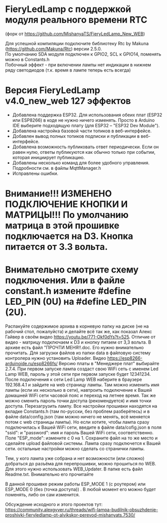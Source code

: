 # FieryLedLamp с поддержкой модуля реального времени RTC
(форк от https://github.com/MishanyaTS/FieryLedLamp_New_WEB)

Для успешной компиляции подключите библиотеку Rtc by Makuna (https://github.com/Makuna/Rtc) версии 2.5.0.<br/>
По умолчанию SDA модуля подключен к GPIO2, SCL к GPIO14, поменять можно в Constants.h<br/>
Побочный эффект - при включении лампы нет индикации в нижнем ряду светодиодов (т.к. время в лампе теперь есть всегда)

# Версия FieryLedLamp v4.0_new_web 127 эффектов
- Добавлена ​​поддержка ESP32. Для использования обеих плат (ESP32 или ESP8266) в коде не нужно ничего изменять. Просто в Arduino IDE выберите подходящую плату (для ESP32 – "ESP32 Dev Module").
- Добавлена ​​настройка базовой части топиков в веб-интерфейсе.
- Добавлен вывод полных топиков подписки и публикации в веб-интерфейсе.
- Добавлена ​​возможность публиковать ответ периодически. Если он равен нулю, ответы публикуются как обычно только при событии, которая инициирует публикацию.
- Добавлены несколько команд для более удобного управления. Подробности см. в файлы MqttManager.h
- Исправлены ошибки.

# Внимание!!! ИЗМЕНЕНО ПОДКЛЮЧЕНИЕ КНОПКИ И МАТРИЦЫ!!! По умолчанию матрица в этой прошивке подключается на D3. Кнопка питается от 3.3 вольта.
# Внимательно смотрите схему подключения. Или в файле constant.h измените #define LED_PIN (0U) на #define LED_PIN (2U).

Распакуйте содержимое архива в корневую папку на диске (не на рабочий стол, пожалуйста)
и делайте всё так же, как показал Алекс Гайвер в своём видео https://youtu.be/771-Okf0dYs?t=525. Отличие от видео - матрицу подключаем к D3 и кнопку питаем от 3,3 вольта.
В архиве есть файл "ПРОЧТИ МЕНЯ!!.doc. Его нужно внимательно прочитать. Для загрузки файлов из папки data в файловую систему контролера нужно установить Uploader. Видео https://esp8266-arduinoide.ru/esp8266fs/
Версию платы в "Менеджере плат" выбирайте 2.7.4. При первом запуске лампа создаст свою WiFi сеть с именем Led Lamp WEB, пароль у этой сети при первом запуске будет 12341234. После подключения к сети Led Lamp WEB наберите в браузере 192.168.4.1 и зайдите на web страницу лампы. Там можно изменить имя лампы (если их несколько в сети), навтроить подключение к Вашей домашней WiFi сети часовой пояс и переход на летнее время. Так же можно сменить пароль точки доступа (рекомендуется) и имя точки доступа. Перезагрузить лампу.
Все настройки прошивки находятся на вкладке Constants.h (там по-русски, без проблем разберётесь) и в файле data/config.json (там можно ничего не менять, всё меняется потом с web страницы лампы). Но если хотите, чтобы лампа сразу подключилась к Вашей WiFi сети, введите в файле data/cofig.json в поля "ssid": и "password": имя и пароль Вашей WiFi сети, соответственно. Поле "ESP_mode": измените с 0 на 1. Сохраните файл на то же место и сделайте upload файловой системы. Лампа сразу подключется к Вашей сети. остальные настройки можно сделать со странички лампы.

Тем, у кого лампа уже собрана и нет возможности (или сложно) добраться до разъёма для перепрошивки, можно прошиться по WEB. Для этого нужно использовать WEB_Updater.  В папке есть файл Readme.txt. Внимательно его прочитайте

В данной прошивке режим работы ESP_MODE 1 (с роутером) или ESP_MODE 0 (без (точка доступа)) .
В любой момент его можно будет поменять, либо он сам изменится.

Обсуждение исходного и этого проектов тут: https://community.alexgyver.ru/threads/wifi-lampa-budilnik-obsuzhdenie-proshivki-fieryledlamp-ot-alvikskor-perevod-mishanyats.7530/
